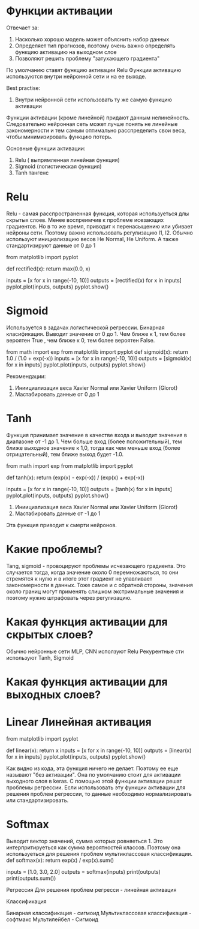 # Функции активации

Отвечает за:
1. Насколько хорошо модель может объяснить набор данных
2. Определяет тип прогнозов, поэтому очень важно определять функцию активацию на выходном слое
3. Позволяют решить проблему "затухающего градиента"

По умолчанию ставят функцию активации Relu
Функции активацию используются внутри нейронной сети и на ее выходе.

Best practise:
1. Внутри нейронной сети использовать ту же самую функцию активации

Функции активации (кроме линейной) придают данным нелинейность. Следовательно нейронная сеть может лучше понять не линейные закономерности и тем самым оптимально расспределить свои веса, чтобы минимизировать функцию потерь. 

Основные функции активации:
1. Relu ( выпрямленная линейная функция)
2. Sigmoid (логистическая функция)
3. Tanh тангенс

# Relu
Relu - самая расспространенная функция, которая используеться длы скрытых слоев. Менее воспреимчив к проблеме исезающих градиентов. Но в то же время, приводит к перенасыщению или убивает нейроны сети. Поэтому важно использовать регулизацию l1, l2.
Обычно используют инициализацию весов He Normal, He Uniform. А также стандартизируют данные от 0 до 1

from matplotlib import pyplot

def rectified(x):
	return max(0.0, x)

inputs = [x for x in range(-10, 10)]
outputs = [rectified(x) for x in inputs]
pyplot.plot(inputs, outputs)
pyplot.show()

# Sigmoid
Используется в задачах логистической регрессии. Бинарная класификация.
Выводит значение от 0 до 1. Чем ближе к 1, тем более вероятен True , чем ближе к 0, тем более вероятен False. 

from math import exp
from matplotlib import pyplot
def sigmoid(x):
	return 1.0 / (1.0 + exp(-x))
inputs = [x for x in range(-10, 10)]
outputs = [sigmoid(x) for x in inputs]
pyplot.plot(inputs, outputs)
pyplot.show()

Рекомендации:
1. Иниициализация веса Xavier Normal или Xavier Uniform (Glorot)
2. Мастабировать данные от 0 до 1

# Tanh
Функция принимает значение в качестве входа и выводит значения в диапазоне от -1 до 1. Чем больше вход (более положительный), тем ближе выходное значение к 1,0, тогда как чем меньше вход (более отрицательный), тем ближе выход будет -1.0.

from math import exp
from matplotlib import pyplot
 
def tanh(x):
	return (exp(x) - exp(-x)) / (exp(x) + exp(-x))
 
inputs = [x for x in range(-10, 10)]
outputs = [tanh(x) for x in inputs]
pyplot.plot(inputs, outputs)
pyplot.show()
1. Иниициализация веса Xavier Normal или Xavier Uniform (Glorot)
2. Мастабировать данные от -1 до 1

Эта функция приводит к смерти нейронов. 


# Какие проблемы?
Tang, sigmoid - провоцируют проблемы исчезающего градиента. Это случается тогда, когда значение около 0 перемножаються, то они стремятся к нулю и в итоге этот градиент не улавливает закономерности в данных. Тоже самое и с обратной стороны, значения около границ могут применять слишком экстримальные значения и поэтому нужно штрафовать через регулизацию.  

# Какая функция активации для скрытых слоев?
Обычно нейронные сети MLP, CNN исползуют Relu
Рекурентные сти используют Tanh, Sigmoid

# Какая функция активации для выходных слоев?

# Linear Линейная активация
from matplotlib import pyplot
 
def linear(x):
	return x
inputs = [x for x in range(-10, 10)]
outputs = [linear(x) for x in inputs]
pyplot.plot(inputs, outputs)
pyplot.show()

Как видно из кода, эта функция ничего не делает. Поэтому ее еще называют "без активации". Она по умолчанию стоит для активации выходного слоя в keras. 
С помощью этой функции активации решат проблемы регрессии.
Если использовать эту функции активации для решения проблем регрессии, то данные необходимо нормализировать или стандартизировать.

# Softmax
Выводит вектор значений, сумма которых ровняеться 1. Это интерпритируеться как сумма вероятностей классов. Поэтому она используеться для решения проблем мультиклассовая классификации. 
def softmax(x):
	return exp(x) / exp(x).sum()
 
inputs = [1.0, 3.0, 2.0]
outputs = softmax(inputs)
print(outputs)
print(outputs.sum())

Регрессия
Для решения проблем регресси - линейная активация

Классификация

Бинарная классификация - сигмоид
Мультиклассовая классификация - софтмакс
Мультилейбел - Сигмоид